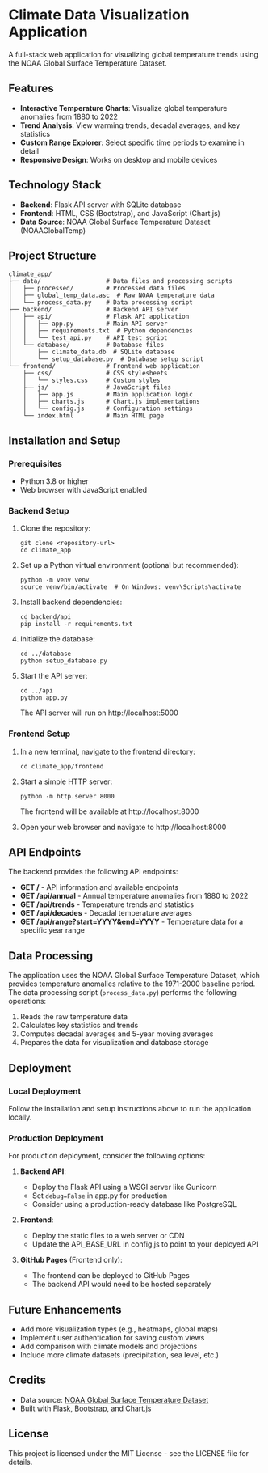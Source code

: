 # Climate Data Visualization Application

A full-stack web application for visualizing global temperature trends using the NOAA Global Surface Temperature Dataset.

## Features

- **Interactive Temperature Charts**: Visualize global temperature anomalies from 1880 to 2022
- **Trend Analysis**: View warming trends, decadal averages, and key statistics
- **Custom Range Explorer**: Select specific time periods to examine in detail
- **Responsive Design**: Works on desktop and mobile devices

## Technology Stack

- **Backend**: Flask API server with SQLite database
- **Frontend**: HTML, CSS (Bootstrap), and JavaScript (Chart.js)
- **Data Source**: NOAA Global Surface Temperature Dataset (NOAAGlobalTemp)

## Project Structure

```
climate_app/
├── data/                  # Data files and processing scripts
│   ├── processed/         # Processed data files
│   ├── global_temp_data.asc  # Raw NOAA temperature data
│   └── process_data.py    # Data processing script
├── backend/               # Backend API server
│   ├── api/               # Flask API application
│   │   ├── app.py         # Main API server
│   │   ├── requirements.txt  # Python dependencies
│   │   └── test_api.py    # API test script
│   └── database/          # Database files
│       ├── climate_data.db  # SQLite database
│       └── setup_database.py  # Database setup script
└── frontend/              # Frontend web application
    ├── css/               # CSS stylesheets
    │   └── styles.css     # Custom styles
    ├── js/                # JavaScript files
    │   ├── app.js         # Main application logic
    │   ├── charts.js      # Chart.js implementations
    │   └── config.js      # Configuration settings
    └── index.html         # Main HTML page
```

## Installation and Setup

### Prerequisites

- Python 3.8 or higher
- Web browser with JavaScript enabled

### Backend Setup

1. Clone the repository:
   ```
   git clone <repository-url>
   cd climate_app
   ```

2. Set up a Python virtual environment (optional but recommended):
   ```
   python -m venv venv
   source venv/bin/activate  # On Windows: venv\Scripts\activate
   ```

3. Install backend dependencies:
   ```
   cd backend/api
   pip install -r requirements.txt
   ```

4. Initialize the database:
   ```
   cd ../database
   python setup_database.py
   ```

5. Start the API server:
   ```
   cd ../api
   python app.py
   ```
   The API server will run on http://localhost:5000

### Frontend Setup

1. In a new terminal, navigate to the frontend directory:
   ```
   cd climate_app/frontend
   ```

2. Start a simple HTTP server:
   ```
   python -m http.server 8000
   ```
   The frontend will be available at http://localhost:8000

3. Open your web browser and navigate to http://localhost:8000

## API Endpoints

The backend provides the following API endpoints:

- **GET /** - API information and available endpoints
- **GET /api/annual** - Annual temperature anomalies from 1880 to 2022
- **GET /api/trends** - Temperature trends and statistics
- **GET /api/decades** - Decadal temperature averages
- **GET /api/range?start=YYYY&end=YYYY** - Temperature data for a specific year range

## Data Processing

The application uses the NOAA Global Surface Temperature Dataset, which provides temperature anomalies relative to the 1971-2000 baseline period. The data processing script (`process_data.py`) performs the following operations:

1. Reads the raw temperature data
2. Calculates key statistics and trends
3. Computes decadal averages and 5-year moving averages
4. Prepares the data for visualization and database storage

## Deployment

### Local Deployment

Follow the installation and setup instructions above to run the application locally.

### Production Deployment

For production deployment, consider the following options:

1. **Backend API**:
   - Deploy the Flask API using a WSGI server like Gunicorn
   - Set `debug=False` in app.py for production
   - Consider using a production-ready database like PostgreSQL

2. **Frontend**:
   - Deploy the static files to a web server or CDN
   - Update the API_BASE_URL in config.js to point to your deployed API

3. **GitHub Pages** (Frontend only):
   - The frontend can be deployed to GitHub Pages
   - The backend API would need to be hosted separately

## Future Enhancements

- Add more visualization types (e.g., heatmaps, global maps)
- Implement user authentication for saving custom views
- Add comparison with climate models and projections
- Include more climate datasets (precipitation, sea level, etc.)

## Credits

- Data source: [NOAA Global Surface Temperature Dataset](https://www.ncei.noaa.gov/products/land-based-station/noaa-global-temp)
- Built with [Flask](https://flask.palletsprojects.com/), [Bootstrap](https://getbootstrap.com/), and [Chart.js](https://www.chartjs.org/)

## License

This project is licensed under the MIT License - see the LICENSE file for details.
